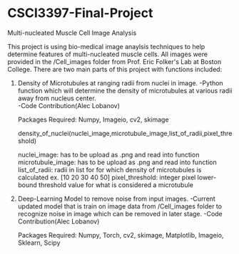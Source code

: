 # CSCI3397-Final-Project
Multi-nucleated Muscle Cell Image Analysis

This project is using bio-medical image anaylsis techniques to help determine features of multi-nucleated muscle cells. All images were provided  in the /Cell_images folder from Prof. Eric Folker's Lab at Boston College. There are two main parts of this project with functions included:

1. Density of Microtubules at ranging radii from nuclei in image.
   -Python function which will determine the density of microtubules at various radii away from nucleus center.  
   -Code Contribution(Alec Lobanov)
   
   Packages Required:
   Numpy,
   Imageio,
   cv2,
   skimage
   
   density_of_nuclei(nuclei_image,microtubule_image,list_of_radii,pixel_threshold)
   
   nuclei_image: has to be upload as .png and read into function
   microtubule_image: has to be upload as .png and read into function
   list_of_radii: radii in list for for which density of microtubules is calculated ex. [10 20 30 40 50]
   pixel_threshold: integer pixel lower-bound threshold value for what is considered a microtubule

2. Deep-Learning Model to remove noise from input images.
   -Current updated model that is train on image data from /Cell_images folder to recognize noise in image which can be removed in later stage.
   -Code Contribution(Alec Lobanov)
   
   Packages Required:
   Numpy,
   Torch,
   cv2,
   skimage,
   Matplotlib,
   Imageio,
   Sklearn,
   Scipy
   
   
